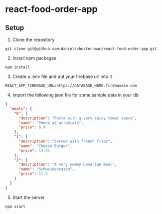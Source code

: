# react-food-order-app

## Setup

1. Clone the repository

```console
git clone git@github.com:danielschuster-muc/react-food-order-app.git
```

2. Install npm packages

```console
npm install
```

3. Create a .env file and put your firebase url into it

```
REACT_APP_FIREBASE_URL=https://DATABASE_NAME.firebaseio.com
```

4. Import the following json file for some sample data in your db

```json
{
  "meals": {
    "0": {
      "description": "Pasta with a very spicy tomat sauce",
      "name": "Penne al'arrabiata",
      "price": 8.9
    },
    "1": {
      "description": "Served with french fries",
      "name": "Cheese Burger",
      "price": 13.95
    },
    "2": {
      "description": "A very yummy bavarian meal",
      "name": "Schweinebraten",
      "price": 11.5
    }
  }
}
```

5. Start the server

```console
npm start
```
